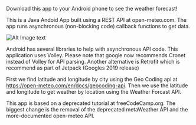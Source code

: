 Download this app to your Android phone to see the weather forecast!

This is a Java Andoid App built using a REST API at open-meteo.com.
The app runs asynchronous (non-blocking code) callback functions to get data.

![Alt Image text](https://github.com/RamonJustisOrtega/AndroidWeatherApp/blob/master/AndroidWeatherApp.jpg )

Android has several libraries to help with asynchronous API code.
This application uses Volley.
Please note that google now recommends Cronet instead of Volley for API parsing.
Another alternative is Retrofit which is recommend as part of Jetpack (Googles 2019 release)

First we find latitude and longitude by city using the Geo Coding api at https://open-meteo.com/en/docs/geocoding-api.
Then we use the latitude and longitude to get weather by location using the Weather Forcast API.

This app is based on a deprecated tutorial at freeCodeCamp.org.
The biggest change is the removal of the deprecated metaWeather API and the more-documented open-meteo API.

